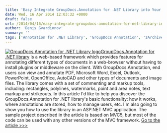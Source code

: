```yaml
---
title: 'Easy Integrate GroupDocs.Annotation for .NET Library into Your ASP.NET MVC5 App'
date: Wed, 16 Apr 2014 12:03:32 +0000
draft: false
url: /2014/04/16/easy-integrate-groupdocs-annotation-for-net-library-into-your-asp-net-mvc-5-app/
author: 'Denis Gvardionov'
summary: ''
tags: ['Annotation for .NET Library', 'GroupDocs Annotation', 'zArchive']
---
```


[![GroupDocs.Annotation for .NET Library logo](https://blog.groupdocs.com/wp-content/uploads/sites/4/2014/02/GD_ANT_NETIcon_114.png)](http://groupdocs.com/dot-net/document-annotation-library)[GroupDocs.Annotation for .NET library](http://groupdocs.com/dot-net/document-annotation-library) is a web-based framework which provides features for annotating different types of documents in a web-browser without having to install plugins or middleware on the client. With GroupDocs.Annotation, end users can view and annotate PDF, Microsoft Word, Excel, Outlook, PowerPoint, OpenOffice, AutoCAD and other types of documents and image files. The library comes with a set of commenting and markup tools, including: rectangles, polylines, watermarks, point and area notes, text markup and strikeouts. In this article I'd like to help you discover the GroupDocs.Annotation for .NET library's basic functionality: how it works, where annotations are stored, how to manage users, etc. I'm also going to show you how to use the library in an ASP.NET MVC application. The sample project described in the article is based on MVC5, but most of the code can be used with any other versions of the MVC framework. [Go to the article >>>](https://docs.groupdocs.com/annotation/net/)




